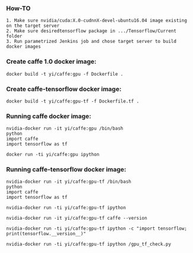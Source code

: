### How-TO
```
1. Make sure nvidia/cuda:X.0-cudnnX-devel-ubuntu16.04 image existing on the target server
2. Make sure desiredtensorflow package in .../Tensorflow/Current folder
3. Run parametrized Jenkins job and chose target server to build docker images
```

### Create caffe 1.0 docker image:
```
docker build -t yi/caffe:gpu -f Dockerfile .
```

### Create caffe-tensorflow docker image:
```
docker build -t yi/caffe:gpu-tf -f Dockerfile.tf .
```
### Running caffe docker image:
```
nvidia-docker run -it yi/caffe:gpu /bin/bash
python
import caffe
import tensorflow as tf
```
```
docker run -ti yi/caffe:gpu ipython
```
### Running caffe-tensorflow docker image:
```
nvidia-docker run -it yi/caffe:gpu-tf /bin/bash
python
import caffe
import tensorflow as tf
```
```
nvidia-docker run -ti yi/caffe:gpu-tf ipython

nvidia-docker run -it yi/caffe:gpu-tf caffe --version

nvidia-docker run -ti yi/caffe:gpu-tf ipython -c "import tensorflow; print(tensorflow.__version__)"

nvidia-docker run -ti yi/caffe:gpu-tf ipython /gpu_tf_check.py
```
